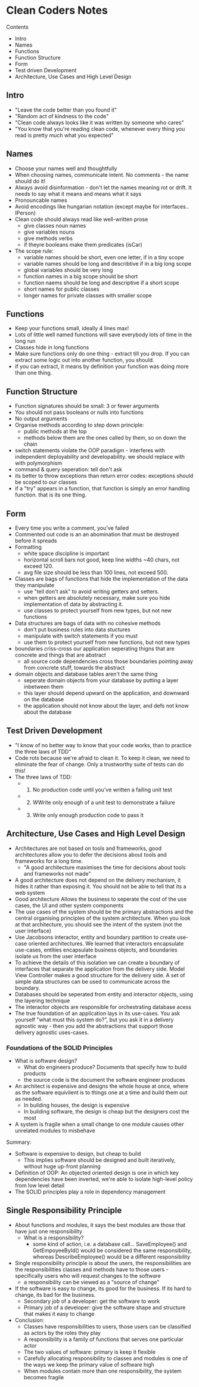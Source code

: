 # Clean Coders Notes

Contents
- Intro
- Names
- Functions
- Function Structure
- Form
- Test driven Development
- Architecture, Use Cases and High Level Design


## Intro
- "Leave the code better than you found it" 
- "Random act of kindness to the code"
- "Clean code always looks like it was written by someone who cares"
- "You know that you're reading clean code, whenever every thing you read is pretty much what you expected"

## Names
- Choose your names well and thoughtfully
- When choosing names, communicate intent. No comments - the name should do it!
- Always avoid disinformation - don't let the names meaning rot or drift. It needs to say what it means and means what it says
- Pronouncable names
- Avoid encodings like hungarian notation (except maybe for interfaces.. IPerson)
- Clean code should always read like well-written prose 
    - give classes noun names
    - give variables nouns
    - give methods verbs 
    - if theyre booleans make them predicates (isCar)
- The scope rule:
    - variable names should be short, even one letter, if in a tiny scope
    - variable names should be long and describtive if in a big long scope
    - global variables should be very long
    - function names in a big scope should be short
    - function naems should be long and descriptive if a short scope 
    - short names for public classes
    - longer names for private classes with smaller scope


## Functions
- Keep your functions small, ideally 4 lines max! 
- Lots of little well named functions will save everybody lots of time in the long run
- Classes hide in long functions
- Make sure functions only do one thing - extract till you drop. If you can extract some logic out into another function, you should.
- if you can extract, it means by definition your function was doing more than one thing.


## Function Structure
- Function signatures should be small: 3 or fewer arguments
- You should not pass booleans or nulls into functions
- No output arguments
- Organise methods according to step down principle:
    - public methods at the top
    - methods below them are the ones called by them, so on down the chain
- switch statements violate the OOP paradigm - interferes with independent deployability and developability. we should replace with with polymorphism 
- command & query seperation: tell don't ask
- its better to throw exceptions than return error codes: exceptions should be scoped to our classes
- if a "try" appears in a function, that function is simply an error handling function. that is its one thing. 


## Form 
- Every time you write a comment, you've failed
- Commented out code is an an abomination that must be destroyed before it spreads
- Formatting   
    - white space discipline is important
    - horizontal scroll bars not good, keep line widths ~40 chars, not exceed 120.
    - avg file size should be less than 100 lines, not exceed 500.
- Classes are bags of functions that hide the implementation of the data they manipulate
    - use "tell don't ask" to avoid writing getters and setters.
    - when getters are absolutely necessary, make sure you hide implementation of data by abstracting it. 
    - use classes to protect yourself from new types, but not new functions
- Data structures are bags of data with no cohesive methods
    - don't put business rules into data stuctures 
    - manipulate with switch statements if you must 
    - use them to protect yourself from new functions, but not new types
- boundaries criss-cross our application seperating thigns that are concrete and things that are abstract 
    - all source code dependencies cross those boundaries pointing away from concrete stuff, towards the abstract
- domain objects and database tables aren't the same thing
    - seperate domain objects from your database by putting a layer inbetween them 
    - this layer should depend upward on the application, and downward on the database 
    - the application should not know about the layer, and defs not know about the database 


## Test Driven Development
- "I know of no better way to know that your code works, than to practice the three laws of TDD"
- Code rots because we're afraid to clean it. To keep it clean, we need to eliminate the fear of change. Only a trustworthy suite of tests can do this!
- The three laws of TDD:
    - 1. No production code until you've written a failing unit test
    - 2. WWrite only enough of a unit test to demonstrate a failure
    - 3. Write only enough production code to pass it 


## Architecture, Use Cases and High Level Design
- Architectures are not based on tools and frameworks, good architectures allow you to defer the decisions about tools and frameworks for a long time. 
    - "A good architecture maximises the time for decisions about tools and frameworks not made"
- A good architecture does not depend on the delivery mechanism, it hides it rather than exposing it. You should not be able to tell that its a web system
- Good architecture Allows the business to seperate the cost of the use cases, the UI and other system components
- The use cases of the system should be the primary abstractions and the central organising principles of the system architecture. When you look at that architecture, you should see the intent of the system  (not the user interface)
- Use Jacobsons interactor, entity and boundary partition to create use-case oriented architectures. We learned that interactors encapsulate use-cases, entities encapsulate business objects, and boundaries isolate us from the user interface
- To achieve the details of this isolation we can create a boundary of interfaces that separate the application from the delivery side. Model View Controller makes a good structure for the delivery side. A set of simple data structures can be used to communicate across the boundary.
- Databases should be seperated from entity and interactor objects, using the layering technique
- The interactor objects are responsible for orchestrating database acess
- The true foundation of an application lays in its use-cases. You ask yourself "what must this system do?", but you ask it in a delivery agnostic way - then you add the abstractions that support those delivery agnostic uses-cases.

### Foundations of the SOLID Principles
- What is software design?
    - What do engineers produce? Documents that specify how to build products
    - the source code is the document the software engineer produces
- An architect is expensive and designs the whole house at once, where as the software equivilent is to things one at a time and build them out as needed. 
    - In building houses, the design is expensive 
    - In building software, the design is cheap but the designers cost the most 
- A system is fragile when a small change to one module causes other unrelated modules to misbehave


Summary:
- Software is expensive to design, but cheap to build
    - This implies software should be designed and built iteratively, without huge up-front planning
- Definition of OOP: An objected oriented design is one in which key dependencies have been inverted, we're able to isolate high-level policy from low level detail
- The SOLID principles play a role in dependency management


## Single Responsibility Principle
- About functions and modules, it says the best modules are those that have just one responsibility
    - What is a responsibility?
        - some kind of action, i.e. a database call... SaveEmployee() and GetEmpoyeeById() would be considered the same responsibility, whereas DescribeEmployee() would be a different responsibility
- Single responsibility principle is about the users, the responsibilities are the responsibilities classes and methods have to those users - specifically users who will request changes to the software
    - a responsibility can be viewed as a "source of change"
- If the software is easy to change, its good for the business. If its hard to change, its bad for the business.
    - Secondary job of a developer: get the software to work
    - Primary job of a developer: give the software shape and structure that makes it easy to change
- Conclusion:
    - Classes have responsibilities to users, those users can be classified as actors by the roles they play
    - A responsibility is a family of functions that serves one particular actor 
    - The two values of software: primary is keep it flexible
    - Carefully allocating responsibility to classes and modules is one of the ways we keep the primary value of software high
    - When modules contain more than one responsibility, the system becomes fragile
    

